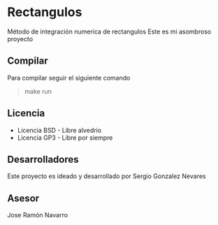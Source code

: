 # Rectangulos
Método de integración numerica de rectangulos
Este es mi asombroso proyecto
## Compilar
Para compilar seguir el siguiente comando
> make run
## Licencia
- Licencia BSD - Libre alvedrio
- Licencia GP3 - Libre por siempre
## Desarrolladores
Este proyecto es ideado y desarrollado por
Sergio Gonzalez Nevares 
## Asesor
Jose Ramón Navarro


